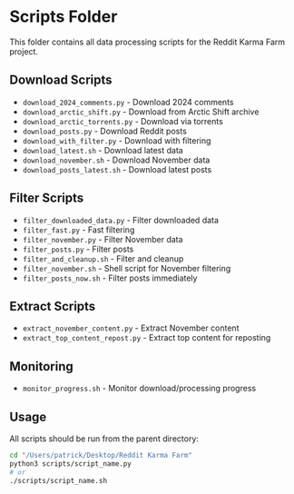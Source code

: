 # Scripts Folder

This folder contains all data processing scripts for the Reddit Karma Farm project.

## Download Scripts
- `download_2024_comments.py` - Download 2024 comments
- `download_arctic_shift.py` - Download from Arctic Shift archive
- `download_arctic_torrents.py` - Download via torrents
- `download_posts.py` - Download Reddit posts
- `download_with_filter.py` - Download with filtering
- `download_latest.sh` - Download latest data
- `download_november.sh` - Download November data
- `download_posts_latest.sh` - Download latest posts

## Filter Scripts
- `filter_downloaded_data.py` - Filter downloaded data
- `filter_fast.py` - Fast filtering
- `filter_november.py` - Filter November data
- `filter_posts.py` - Filter posts
- `filter_and_cleanup.sh` - Filter and cleanup
- `filter_november.sh` - Shell script for November filtering
- `filter_posts_now.sh` - Filter posts immediately

## Extract Scripts
- `extract_november_content.py` - Extract November content
- `extract_top_content_repost.py` - Extract top content for reposting

## Monitoring
- `monitor_progress.sh` - Monitor download/processing progress

## Usage
All scripts should be run from the parent directory:
```bash
cd "/Users/patrick/Desktop/Reddit Karma Farm"
python3 scripts/script_name.py
# or
./scripts/script_name.sh
```